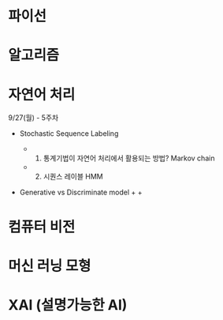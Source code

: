 
# 파이선


# 알고리즘 

# 자연어 처리 

9/27(월) - 5주차 
+ Stochastic Sequence Labeling
  + 1. 통계기법이 자연어 처리에서 활용되는 방법? Markov chain
  + 2. 시퀀스 레이블 HMM  

+ Generative vs Discriminate model 
  + 
  + 
# 컴퓨터 비전


# 머신 러닝 모형


# XAI (설명가능한 AI) 

